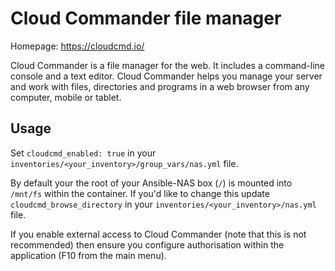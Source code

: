 # Cloud Commander file manager

Homepage: <https://cloudcmd.io/>

Cloud Commander is a file manager for the web. It includes a command-line console and a text editor. Cloud Commander helps you manage your server and work with files, directories and programs in a web browser from any computer, mobile or tablet.

## Usage

Set `cloudcmd_enabled: true` in your `inventories/<your_inventory>/group_vars/nas.yml` file.

By default your the root of your Ansible-NAS box (`/`) is mounted into `/mnt/fs` within the container. If you'd like to change this update `cloudcmd_browse_directory` in your `inventories/<your_inventory>/nas.yml` file.

If you enable external access to Cloud Commander (note that this is not recommended) then ensure you configure authorisation
within the application (F10 from the main menu).

